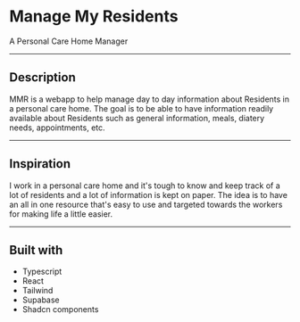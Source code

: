 # Manage My Residents
A Personal Care Home Manager

---
## Description
MMR is a webapp to help manage day to day information about Residents in a personal care home.
The goal is to be able to have information readily available about Residents such as general information, meals, diatery needs, appointments, etc.

---
## Inspiration
I work in a personal care home and it's tough to know and keep track of a lot of residents and a lot of information is kept on paper. The idea is to have an all in one resource that's easy to use and targeted towards the workers for making life a little easier.

---
## Built with
- Typescript
- React
- Tailwind
- Supabase
- Shadcn components
